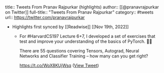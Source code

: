 title:: Tweets From Pranav Rajpurkar (highlights)
author:: [[@pranavrajpurkar on Twitter]]
full-title:: "Tweets From Pranav Rajpurkar"
category:: #tweets
url:: https://twitter.com/pranavrajpurkar

- Highlights first synced by [[Readwise]] [[Nov 19th, 2022]]
	- For #HarvardCS197 Lecture 6+7, I developed a set of exercises that test and improve your understanding of the basics of PyTorch. 🧑‍💻
	  
	  There are 55 questions covering Tensors, Autograd, Neural Networks and Classifier Training – how many can you get right?
	  
	  https://t.co/WoX8KUjWsq ([View Tweet](https://twitter.com/pranavrajpurkar/status/1573912853978963968))